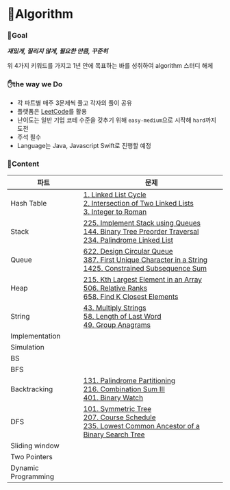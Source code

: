 # 👊Algorithm


### 🥅Goal

___재밌게, 질리지 않게, 필요한 만큼, 꾸준히___

위 4가지 키워드를 가지고 1년 안에 목표하는 바를 성취하여 algorithm 스터디 해체

### ✋the way we Do

- 각 파트별 매주 3문제씩 풀고 각자의 풀이 공유
- 플랫폼은 [LeetCode](https://leetcode.com/problemset/all/)를 활용
- 난이도는 일반 기업 코테 수준을 갖추기 위해 `easy-medium`으로 시작해 `hard`까지 도전
- 주석 필수
- Language는 Java, Javascript Swift로 진행할 예정 

### 🧬Content

|파트|문제|
|----|----|
|Hash Table|[1. Linked List Cycle](https://leetcode.com/problems/linked-list-cycle/) <br> [2. Intersection of Two Linked Lists](https://leetcode.com/problems/intersection-of-two-linked-lists/) <br> [3. Integer to Roman](https://leetcode.com/problems/integer-to-roman/)|
|Stack|[225. Implement Stack using Queues](https://leetcode.com/problems/implement-stack-using-queues/)<br>[144. Binary Tree Preorder Traversal](https://leetcode.com/problems/binary-tree-preorder-traversal/)<br>[234. Palindrome Linked List](https://leetcode.com/problems/palindrome-linked-list/)|
|Queue|[622. Design Circular Queue](https://leetcode.com/problems/design-circular-queue/)<br>[387. First Unique Character in a String](https://leetcode.com/problems/first-unique-character-in-a-string/)<br>[1425. Constrained Subsequence Sum](https://leetcode.com/problems/constrained-subsequence-sum/)|
|Heap|[215. Kth Largest Element in an Array](https://leetcode.com/problems/kth-largest-element-in-an-array/)<br>[506. Relative Ranks](https://leetcode.com/problems/relative-ranks/)<br>[658. Find K Closest Elements](https://leetcode.com/problems/find-k-closest-elements/)|
|String|[43. Multiply Strings](https://leetcode.com/problems/multiply-strings/)<br>[58. Length of Last Word](https://leetcode.com/problems/length-of-last-word/)<br>[49. Group Anagrams](https://leetcode.com/problems/group-anagrams/)|
|Implementation||
|Simulation||
|BS||
|BFS||
|Backtracking|[131. Palindrome Partitioning](https://leetcode.com/problems/palindrome-partitioning/)<br>[216. Combination Sum III](https://leetcode.com/problems/combination-sum-iii/)<br>[401. Binary Watch](https://leetcode.com/problems/binary-watch/)|
|DFS|[101. Symmetric Tree](https://leetcode.com/problems/symmetric-tree/)<br>[207. Course Schedule](https://leetcode.com/problems/course-schedule/)<br>[235. Lowest Common Ancestor of a Binary Search Tree](https://leetcode.com/problems/lowest-common-ancestor-of-a-binary-search-tree/)|
|Sliding window||
|Two Pointers||
|Dynamic Programming||
